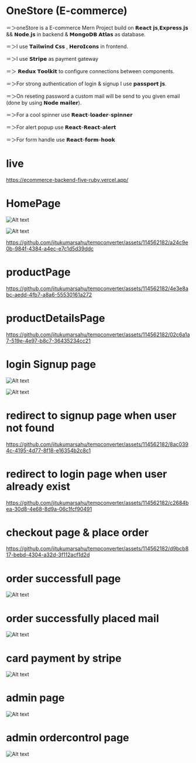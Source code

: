 # OneStore (E-commerce)





＝＞oneStore is a E-commerce Mern Project build on 𝗥𝗲𝗮𝗰𝘁 𝗷𝘀,𝗘𝘅𝗽𝗿𝗲𝘀𝘀.𝗷𝘀 && 𝗡𝗼𝗱𝗲.𝗷𝘀 in backend & 𝗠𝗼𝗻𝗴𝗼𝗗𝗕 𝗔𝘁𝗹𝗮𝘀 as database.


＝＞I use 𝗧𝗮𝗶𝗹𝘄𝗶𝗻𝗱 𝗖𝘀𝘀 , 𝗛𝗲𝗿𝗼𝗜𝗰𝗼𝗻𝘀 in frontend.


＝＞I use 𝗦𝘁𝗿𝗶𝗽𝗲 as payment gateway


＝＞ 𝗥𝗲𝗱𝘂𝘅 𝗧𝗼𝗼𝗹𝗸𝗶𝘁 to configure connections between components.

＝＞For strong authentication of login & signup  I use 𝗽𝗮𝘀𝘀𝗽𝗼𝗿𝘁 𝗷𝘀. 

＝＞On reseting password a custom mail will be send to you given email (done by using 𝗡𝗼𝗱𝗲 𝗺𝗮𝗶𝗹𝗲𝗿).

＝＞For a cool spinner use 𝗥𝗲𝗮𝗰𝘁-𝗹𝗼𝗮𝗱𝗲𝗿-𝘀𝗽𝗶𝗻𝗻𝗲𝗿

＝＞For  alert popup use 𝗥𝗲𝗮𝗰𝘁-𝗥𝗲𝗮𝗰𝘁-𝗮𝗹𝗲𝗿𝘁

＝＞For form handle  use 𝗥𝗲𝗮𝗰𝘁-𝗳𝗼𝗿𝗺-𝗵𝗼𝗼𝗸

# live 

https://ecommerce-backend-five-ruby.vercel.app/


# HomePage

![Alt text](image-7.png)

![Alt text](image-8.png)

https://github.com/jitukumarsahu/tempconverter/assets/114562182/a24c9e0b-984f-4384-a4ec-e7c1d5d39ddc


# productPage

https://github.com/jitukumarsahu/tempconverter/assets/114562182/4e3e8abc-aedd-4fb7-a8a6-55530161a272

# productDetailsPage

https://github.com/jitukumarsahu/tempconverter/assets/114562182/02c6a1a7-519e-4e97-b8c7-36435234cc21


# login Signup page
![Alt text](image.png)

![Alt text](image-1.png)


# redirect to signup page when user not found


https://github.com/jitukumarsahu/tempconverter/assets/114562182/8ac0394c-4195-4d77-8f18-e16354b2c8c1




# redirect to login page when user already exist

https://github.com/jitukumarsahu/tempconverter/assets/114562182/c2684bea-30d8-4e68-8d9a-06c1fcf90491


# checkout page & place order

https://github.com/jitukumarsahu/tempconverter/assets/114562182/d9bcb817-bebd-4304-a32d-3f112acf1d2d


# order successfull page

![Alt text](image-2.png)

# order successfully placed mail

![Alt text](image-6.png)

# card payment by stripe

![Alt text](image-3.png)

# admin page
![Alt text](image-4.png)

# admin ordercontrol page

![Alt text](image-5.png)